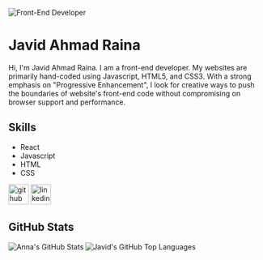![Front-End Developer](https://media-exp1.licdn.com/dms/image/C4D16AQEakAxjtaaC5w/profile-displaybackgroundimage-shrink_350_1400/0/1607831807235?e=1631145600&v=beta&t=mylcowYIiRGX0j7mQ7zwvJrv1kKD6ZqblgE0SzF0GU4)
# Javid Ahmad Raina
Hi, I'm Javid Ahmad Raina. I am a front-end developer. My websites are primarily hand-coded using Javascript, HTML5, and CSS3. With a strong emphasis on "Progressive Enhancement", I look for creative ways to push the boundaries of website's front-end code without compromising on browser support and performance.

## Skills
* React
* Javascript
* HTML
* CSS



[<img src='https://cdn.jsdelivr.net/npm/simple-icons@3.0.1/icons/github.svg' alt='github' height='40'>](https://github.com/javid97)  [<img src='https://cdn.jsdelivr.net/npm/simple-icons@3.0.1/icons/linkedin.svg' alt='linkedin' height='40'>](https://www.linkedin.com/in/javidraina/)  
## GitHub Stats
<img align="left" alt="Anna's GitHub Stats" src="https://github-readme-stats.vercel.app/api?username=javid97&show_icons=true&hide_border=true" />
<img align="left" alt="Javid's GitHub Top Languages" src="https://github-readme-stats.vercel.app/api/top-langs/?username=javid97" />

